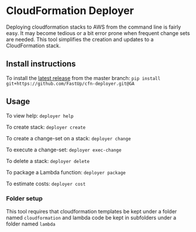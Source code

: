 # CloudFormation Deployer

Deploying cloudformation stacks to AWS from the command line is fairly easy. It may become tedious or a bit error prone when frequent change sets are needed. This tool simplifies the creation and updates to a CloudFormation stack.



## Install instructions

To install the [latest release](https://github.com/FastUp/cfn-deployer/releases/latest) from the master branch:
`
  pip install git+https://github.com/FastUp/cfn-deployer.git@GA
`
## Usage
To view help: 
`deployer help`

To create stack:
`deployer create`

To create a change-set on a stack:
`deployer change`

To execute a change-set:
`deployer exec-change`

To delete a stack:
`deployer delete`

To package a Lambda function:
`deployer package`

To estimate costs:
`deployer cost`


### Folder setup
This tool requires that cloudformation templates be kept under a folder named `cloudformation` and lambda code be kept in subfolders under a folder named `lambda`
